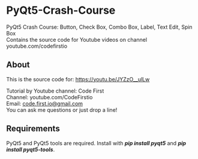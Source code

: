 # PyQt5-Crash-Course
PyQt5 Crash Course: Button, Check Box, Combo Box, Label, Text Edit, Spin Box  
Contains the source code for Youtube videos on channel youtube.com/codefirstio

## About
This is the source code for: https://youtu.be/JYZzO__ulLw
  
Tutorial by Youtube channel: Code First  
Channel: youtube.com/CodeFirstio  
Email: code.first.io@gmail.com  
You can ask me questions or just drop a line!

## Requirements
PyQt5 and PyQt5 tools are required. Install with ___pip install pyqt5___ and ___pip install pyqt5-tools___.

